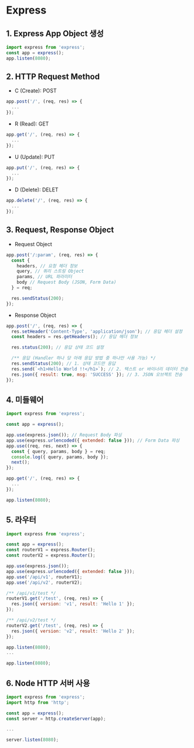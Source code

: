 # Express

## 1. Express App Object 생성

```js
import express from 'express';
const app = express();
app.listen(8080);
```

## 2. HTTP Request Method

- C (Create): POST

```js
app.post('/', (req, res) => {
  ...
});
```

- R (Read): GET

```js
app.get('/', (req, res) => {
  ...
});
```

- U (Update): PUT

```js
app.put('/', (req, res) => {
  ...
});
```

- D (Delete): DELET

```js
app.delete('/', (req, res) => {
  ...
});
```

## 3. Request, Response Object

- Request Object

```js
app.post('/:param', (req, res) => {
  const {
    headers, // 요청 헤더 정보
    query, // 쿼리 스트링 Object
    params, // URL 파라미터
    body // Request Body (JSON, Form Data)
  } = req;

  res.sendStatus(200);
});
```

- Response Object

```js
app.post('/', (req, res) => {
  res.setHeader('Content-Type', 'application/json'); // 응답 헤더 설정
  const headers = res.getHeaders(); // 응답 헤더 정보

  res.status(200); // 응답 상태 코드 설정

  /** 응답 (Handler 하나 당 아래 응답 방법 중 하나만 사용 가능) */
  res.sendStatus(200); // 1. 상태 코드만 응답
  res.send(`<h1>Hello World !!</h1>`); // 2. 텍스트 or 바이너리 데이터 전송
  res.json({ result: true, msg: 'SUCCESS' }); // 3. JSON 오브젝트 전송
});
```

## 4. 미들웨어

```js
import express from 'express';

const app = express();

app.use(express.json()); // Request Body 파싱
app.use(express.urlencoded({ extended: false })); // Form Data 파싱
app.use((req, res, next) => {
  const { query, params, body } = req;
  console.log({ query, params, body });
  next();
});

app.get('/', (req, res) => {
  ...
});

app.listen(8080);
```

## 5. 라우터

```js
import express from 'express';

const app = express();
const routerV1 = express.Router();
const routerV2 = express.Router();

app.use(express.json());
app.use(express.urlencoded({ extended: false }));
app.use('/api/v1', routerV1);
app.use('/api/v2', routerV2);

/** /api/v1/test */
routerV1.get('/test', (req, res) => {
  res.json({ version: 'v1', result: 'Hello 1' });
});

/** /api/v2/test */
routerV2.get('/test', (req, res) => {
  res.json({ version: 'v2', result: 'Hello 2' });
});

app.listen(8080);
...

app.listen(8080);
```

## 6. Node HTTP 서버 사용

```js
import express from 'express';
import http from 'http';

const app = express();
const server = http.createServer(app);

...

server.listen(8080);
```
